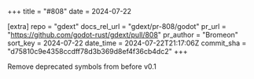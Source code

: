 +++
title = "#808"
date = 2024-07-22

[extra]
repo = "gdext"
docs_rel_url = "gdext/pr-808/godot"
pr_url = "https://github.com/godot-rust/gdext/pull/808"
pr_author = "Bromeon"
sort_key = 2024-07-22
date_time = 2024-07-22T21:17:06Z
commit_sha = "d75810c9e4358ccdff78d3b369d8ef4f36cb4dc2"
+++

Remove deprecated symbols from before v0.1
